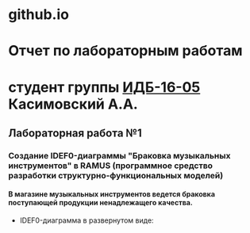 # github.io

# Отчет по лабораторным работам
# студент группы [ИДБ-16-05](https://github.com/kasimovskiy/github.io/wiki/labs-2019) Касимовский А.А.

## Лабораторная работа №1

### Создание IDEF0-диаграммы "Браковка музыкальных инструментов" в RAMUS (программное средство разработки структурно-функциональных моделей)

#### В магазине музыкальных инструментов ведется браковка поступающей продукции ненадлежащего качества. 

* IDEF0-диаграмма в развернутом виде:
